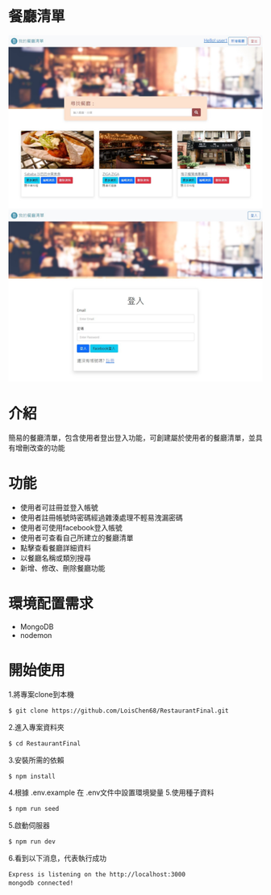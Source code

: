 # 餐廳清單

![Index page about Restaurant List](https://github.com/LoisChen68/RestaurantFinal/blob/main/public/imges/img.jpg?raw=true)
![Index page about Restaurant List](https://github.com/LoisChen68/RestaurantFinal/blob/main/public/imges/loginimg.jpg?raw=true)

# 介紹
簡易的餐廳清單，包含使用者登出登入功能，可創建屬於使用者的餐廳清單，並具有增刪改查的功能

# 功能
- 使用者可註冊並登入帳號
- 使用者註冊帳號時密碼經過雜湊處理不輕易洩漏密碼
- 使用者可使用facebook登入帳號
- 使用者可查看自己所建立的餐廳清單
- 點擊查看餐廳詳細資料
- 以餐廳名稱或類別搜尋
- 新增、修改、刪除餐廳功能

# 環境配置需求
- MongoDB
- nodemon

# 開始使用
1.將專案clone到本機
   ```bash
$ git clone https://github.com/LoisChen68/RestaurantFinal.git
   ```
2.進入專案資料夾
   ```bash
$ cd RestaurantFinal
   ```
3.安裝所需的依賴
   ```bash
$ npm install
   ```
4.根據 .env.example 在 .env文件中設置環境變量
5.使用種子資料
```bash
$ npm run seed
```
5.啟動伺服器
```bash
$ npm run dev
```
6.看到以下消息，代表執行成功
```bash
Express is listening on the http://localhost:3000
mongodb connected!
```
